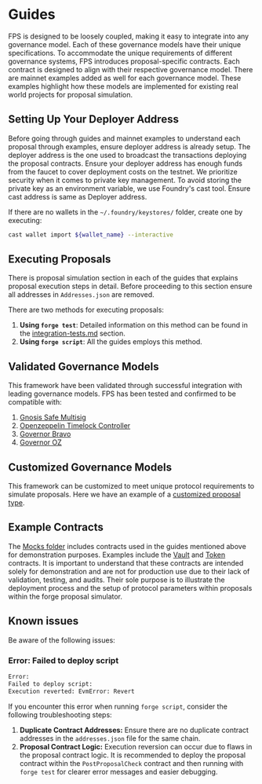 # Guides

FPS is designed to be loosely coupled, making it easy to integrate into any governance model. Each of these governance models have their unique
specifications. To accommodate the unique requirements of different governance systems, FPS introduces proposal-specific contracts. Each contract is designed to align with their respective governance model. There are mainnet examples added as well for each governance model. These examples highlight how these models are implemented for existing real world projects for proposal simulation.

## Setting Up Your Deployer Address

Before going through guides and mainnet examples to understand each proposal through examples, ensure deployer address is already setup. The deployer address is the one used to broadcast the transactions deploying the proposal contracts. Ensure your deployer address has enough funds from the faucet to cover deployment costs on the testnet. We prioritize security when it comes to private key management. To avoid storing the private key as an environment variable, we use Foundry's cast tool. Ensure cast address is same as Deployer address.

If there are no wallets in the `~/.foundry/keystores/` folder, create one by executing:

```sh
cast wallet import ${wallet_name} --interactive
```
## Executing Proposals
There is proposal simulation section in each of the guides that explains proposal execution steps in detail. Before proceeding to this section ensure all addresses in `Addresses.json` are removed.

There are two methods for executing proposals:
1. **Using `forge test`**: Detailed information on this method can be found in the [integration-tests.md](../testing/integration-tests.md) section.
2. **Using `forge script`**: All the guides employs this method.


## Validated Governance Models

This framework have been validated through successful integration with leading governance
models. FPS has been tested and confirmed to be compatible with:

1. [Gnosis Safe Multisig](./multisig-proposal.md)
2. [Openzeppelin Timelock Controller](./timelock-proposal.md)
3. [Governor Bravo](./governor-bravo-proposal.md)
4. [Governor OZ](./governor-oz-proposal.md)

## Customized Governance Models

This framework can be customized to meet unique protocol requirements to simulate proposals. Here we have an example of a [customized proposal type](./customizing-proposal.md).

## Example Contracts

The [Mocks folder](https://github.com/solidity-labs-io/fps-example-repo/tree/main/src/mocks) includes contracts used in the guides mentioned
above for demonstration purposes. Examples include the [Vault](https://github.com/solidity-labs-io/fps-example-repo/blob/feat/test-cleanup/src/mocks/Vault.sol)
and [Token](https://github.com/solidity-labs-io/fps-example-repo/blob/feat/test-cleanup/src/mocks/Token.sol) contracts. It is important to understand that these contracts are intended solely for demonstration and are not for production use due to their lack of validation, testing, and audits. Their sole purpose is to illustrate the deployment process and the setup of protocol parameters within proposals within the forge proposal simulator.

## Known issues

Be aware of the following issues:

### Error: Failed to deploy script

```sh
Error:
Failed to deploy script:
Execution reverted: EvmError: Revert
```

If you encounter this error when running `forge script`, consider the following troubleshooting steps:

1. **Duplicate Contract Addresses:** Ensure there are no duplicate contract addresses in the `addresses.json` file for the same chain.
2. **Proposal Contract Logic:** Execution reversion can occur due to flaws in
   the proposal contract logic. It is recommended to deploy the proposal
   contract within the `PostProposalCheck` contract and then running with `forge test` for clearer error messages and easier debugging.
